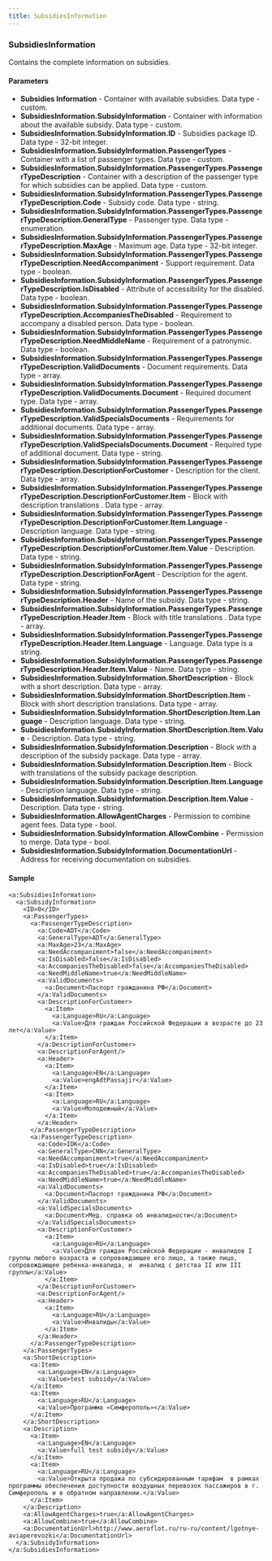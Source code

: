 ```yaml
---
title: SubsidiesInformation
---
```


### SubsidiesInformation
Contains the complete information on subsidies.

#### Parameters

* **Subsidies Information** - Container with available subsidies. Data type - custom.
* **SubsidiesInformation.SubsidyInformation** - Container with information about the available subsidy. Data type - custom.
* **SubsidiesInformation.SubsidyInformation.ID** - Subsidies package ID. Data type - 32-bit integer.
* **SubsidiesInformation.SubsidyInformation.PassengerTypes** - Container with a list of passenger types. Data type - custom.
* **SubsidiesInformation.SubsidyInformation.PassengerTypes.PassengerTypeDescription** - Container with a description of the passenger type for which subsidies can be applied. Data type - custom.
* **SubsidiesInformation.SubsidyInformation.PassengerTypes.PassengerTypeDescription.Code** - Subsidy code. Data type - string.
* **SubsidiesInformation.SubsidyInformation.PassengerTypes.PassengerTypeDescription.GeneralType** - Passenger type. Data type - enumeration.
* **SubsidiesInformation.SubsidyInformation.PassengerTypes.PassengerTypeDescription.MaxAge** - Maximum age. Data type - 32-bit integer.
* **SubsidiesInformation.SubsidyInformation.PassengerTypes.PassengerTypeDescription.NeedAccompaniment** - Support requirement. Data type - boolean.
* **SubsidiesInformation.SubsidyInformation.PassengerTypes.PassengerTypeDescription.IsDisabled** - Attribute of accessibility for the disabled. Data type - boolean.
* **SubsidiesInformation.SubsidyInformation.PassengerTypes.PassengerTypeDescription.AccompaniesTheDisabled** - Requirement to accompany a disabled person. Data type - boolean.
* **SubsidiesInformation.SubsidyInformation.PassengerTypes.PassengerTypeDescription.NeedMiddleName** - Requirement of a patronymic. Data type - boolean.
* **SubsidiesInformation.SubsidyInformation.PassengerTypes.PassengerTypeDescription.ValidDocuments** - Document requirements. Data type - array.
* **SubsidiesInformation.SubsidyInformation.PassengerTypes.PassengerTypeDescription.ValidDocuments.Document** - Required document type. Data type - array.
* **SubsidiesInformation.SubsidyInformation.PassengerTypes.PassengerTypeDescription.ValidSpecialsDocuments** - Requirements for additional documents. Data type - array.
* **SubsidiesInformation.SubsidyInformation.PassengerTypes.PassengerTypeDescription.ValidSpecialsDocuments.Document** - Required type of additional document. Data type - string. 
* **SubsidiesInformation.SubsidyInformation.PassengerTypes.PassengerTypeDescription.DescriptionForCustomer** - Description for the client. Data type - array.
* **SubsidiesInformation.SubsidyInformation.PassengerTypes.PassengerTypeDescription.DescriptionForCustomer.Item** - Block with description translations . Data type - array.
* **SubsidiesInformation.SubsidyInformation.PassengerTypes.PassengerTypeDescription.DescriptionForCustomer.Item.Language** - Description language. Data type - string.
* **SubsidiesInformation.SubsidyInformation.PassengerTypes.PassengerTypeDescription.DescriptionForCustomer.Item.Value** - Description. Data type - string.
* **SubsidiesInformation.SubsidyInformation.PassengerTypes.PassengerTypeDescription.DescriptionForAgent** - Description for the agent. Data type - string.
* **SubsidiesInformation.SubsidyInformation.PassengerTypes.PassengerTypeDescription.Header** - Name of the subsidy. Data type - string.
* **SubsidiesInformation.SubsidyInformation.PassengerTypes.PassengerTypeDescription.Header.Item** - Block with title translations . Data type - array.
* **SubsidiesInformation.SubsidyInformation.PassengerTypes.PassengerTypeDescription.Header.Item.Language** - Language. Data type is a string.
* **SubsidiesInformation.SubsidyInformation.PassengerTypes.PassengerTypeDescription.Header.Item.Value** - Name. Data type - string.
* **SubsidiesInformation.SubsidyInformation.ShortDescription** - Block with a short description. Data type - array.
* **SubsidiesInformation.SubsidyInformation.ShortDescription.Item** - Block with short description translations. Data type - array.
* **SubsidiesInformation.SubsidyInformation.ShortDescription.Item.Language** - Description language. Data type - string.
* **SubsidiesInformation.SubsidyInformation.ShortDescription.Item.Value** - Description. Data type - string.
* **SubsidiesInformation.SubsidyInformation.Description** - Block with a description of the subsidy package. Data type - array.
* **SubsidiesInformation.SubsidyInformation.Description.Item** - Block with translations of the subsidy package description.
* **SubsidiesInformation.SubsidyInformation.Description.Item.Language** - Description language. Data type - string.
* **SubsidiesInformation.SubsidyInformation.Description.Item.Value** - Description. Data type - string.
* **SubsidiesInformation.AllowAgentCharges** - Permission to combine agent fees. Data type - bool.
* **SubsidiesInformation.SubsidyInformation.AllowCombine** - Permission to merge. Data type - bool.
* **SubsidiesInformation.SubsidyInformation.DocumentationUrl** - Address for receiving documentation on subsidies.

#### Sample


    <a:SubsidiesInformation>
      <a:SubsidyInformation>
        <ID>0</ID>
        <a:PassengerTypes>
          <a:PassengerTypeDescription>
            <a:Code>ADT</a:Code>
            <a:GeneralType>ADT</a:GeneralType>
            <a:MaxAge>23</a:MaxAge>
            <a:NeedAccompaniment>false</a:NeedAccompaniment>
            <a:IsDisabled>false</a:IsDisabled>
            <a:AccompaniesTheDisabled>false</a:AccompaniesTheDisabled>
            <a:NeedMiddleName>true</a:NeedMiddleName>
            <a:ValidDocuments>
              <a:Document>Паспорт гражданина РФ</a:Document>
            </a:ValidDocuments>
            <a:DescriptionForCustomer>
              <a:Item>
                <a:Language>RU</a:Language>
                <a:Value>Для граждан Российской Федерации в возрасте до 23 лет</a:Value>
              </a:Item>
            </a:DescriptionForCustomer>
            <a:DescriptionForAgent/>
            <a:Header>
              <a:Item>
                <a:Language>EN</a:Language>
                <a:Value>engAdtPassajir</a:Value>
              </a:Item>
              <a:Item>
                <a:Language>RU</a:Language>
                <a:Value>Молодежный</a:Value>
              </a:Item>
            </a:Header>
          </a:PassengerTypeDescription>
          <a:PassengerTypeDescription>
            <a:Code>IDK</a:Code>
            <a:GeneralType>CNN</a:GeneralType>
            <a:NeedAccompaniment>true</a:NeedAccompaniment>
            <a:IsDisabled>true</a:IsDisabled>
            <a:AccompaniesTheDisabled>true</a:AccompaniesTheDisabled>
            <a:NeedMiddleName>true</a:NeedMiddleName>
            <a:ValidDocuments>
              <a:Document>Паспорт гражданина РФ</a:Document>
            </a:ValidDocuments>
            <a:ValidSpecialsDocuments>
              <a:Document>Мед. справка об инвалидности</a:Document>
            </a:ValidSpecialsDocuments>
            <a:DescriptionForCustomer>
              <a:Item>
                <a:Language>RU</a:Language>
                <a:Value>Для граждан Российской Федерации - инвалидов I группы любого возраста и сопровождающее его лицо, а также лицо, сопровождающее ребенка-инвалида, и  инвалид с детства II или III группы</a:Value>
              </a:Item>
            </a:DescriptionForCustomer>
            <a:DescriptionForAgent/>
            <a:Header>
              <a:Item>
                <a:Language>RU</a:Language>
                <a:Value>Инвалиды</a:Value>
              </a:Item>
            </a:Header>
          </a:PassengerTypeDescription>
        </a:PassengerTypes>
        <a:ShortDescription>
          <a:Item>
            <a:Language>EN</a:Language>
            <a:Value>test subsidy</a:Value>
          </a:Item>
          <a:Item>
            <a:Language>RU</a:Language>
            <a:Value>Программа «Симферополь»</a:Value>
          </a:Item>
        </a:ShortDescription>
        <a:Description>
          <a:Item>
            <a:Language>EN</a:Language>
            <a:Value>full test subsidy</a:Value>
          </a:Item>
          <a:Item>
            <a:Language>RU</a:Language>
            <a:Value>Открыта продажа по субсидированным тарифам  в рамках программы обеспечения доступности воздушных перевозок пассажиров в г. Симферополь и в обратном направлении.</a:Value>
          </a:Item>
        </a:Description>
        <a:AllowAgentCharges>true</a:AllowAgentCharges>
        <a:AllowCombine>true</a:AllowCombine>
        <a:DocumentationUrl>http://www.aeroflot.ru/ru-ru/content/lgotnye-aviaperevozki</a:DocumentationUrl>
      </a:SubsidyInformation>
    </a:SubsidiesInformation>

